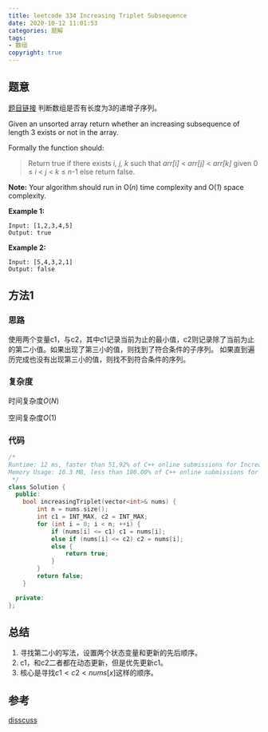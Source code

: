 ```yaml
---
title: leetcode 334 Increasing Triplet Subsequence
date: 2020-10-12 11:01:53
categories: 题解
tags: 
- 数组
copyright: true
---
```


## 题意

[题目链接](https://leetcode.com/problems/increasing-triplet-subsequence/) 判断数组是否有长度为3的递增子序列。

Given an unsorted array return whether an increasing subsequence of length 3 exists or not in the array.

Formally the function should:

> Return true if there exists *i, j, k*
> such that *arr[i]* < *arr[j]* < *arr[k]* given 0 ≤ *i* < *j* < *k* ≤ *n*-1 else return false.

**Note:** Your algorithm should run in O(*n*) time complexity and O(*1*) space complexity.

**Example 1:**

```
Input: [1,2,3,4,5]
Output: true
```

**Example 2:**

```
Input: [5,4,3,2,1]
Output: false
```

## 方法1

### 思路

使用两个变量c1，与c2，其中c1记录当前为止的最小值，c2则记录除了当前为止的第二小值。如果出现了第三小的值，则找到了符合条件的子序列。 如果直到遍历完成也没有出现第三小的值，则找不到符合条件的序列。

### 复杂度

时间复杂度$O(N)$

空间复杂度$O(1)$

### 代码

```cc
/*
Runtime: 12 ms, faster than 51.92% of C++ online submissions for Increasing Triplet Subsequence.
Memory Usage: 10.3 MB, less than 100.00% of C++ online submissions for Increasing Triplet Subsequence.
 */
class Solution {
  public:
	bool increasingTriplet(vector<int>& nums) {
		int n = nums.size();
		int c1 = INT_MAX, c2 = INT_MAX;
		for (int i = 0; i < n; ++i) {
			if (nums[i] <= c1) c1 = nums[i];
			else if (nums[i] <= c2) c2 = nums[i];
			else {
				return true;
			}
		}
		return false;
	}

  private:
};
```

## 总结

1. 寻找第二小的写法，设置两个状态变量和更新的先后顺序。
2. c1，和c2二者都在动态更新，但是优先更新c1。
3. 核心是寻找$c1<c2<nums[x]$这样的顺序。

## 参考

[disscuss](https://leetcode.com/problems/increasing-triplet-subsequence/discuss/78993/Clean-and-short-with-comments-C%2B%2B)